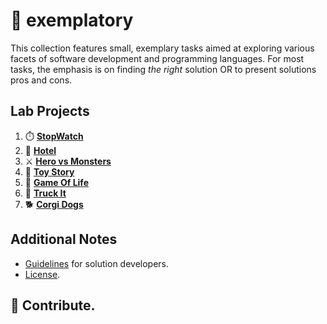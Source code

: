 # 🧪 exemplatory

This collection features small, exemplary tasks aimed at exploring various facets of software development and programming languages. For most tasks, the emphasis is on finding _the right_ solution OR to present solutions pros and cons.

## Lab Projects

1. ⏱️ [**StopWatch**](./stopwatch/README.md)
2. 🏨 [**Hotel**](./hotel/README.md)
3. ⚔️ [**Hero vs Monsters**](https://github.com/igr/hero-vs-monsters)
4. 🧸 [**Toy Story**](./toystory/README.md)
5. 👾 [**Game Of Life**](game-of-life)
6. 🚚 [**Truck It**](truck-it)
7. 🐕 [**Corgi Dogs**](corgi-dgos)

## Additional Notes

+ [Guidelines](./Guidelines.md) for solution developers.
+ [License](./LICENSE.md).

## 🧧 Contribute.
